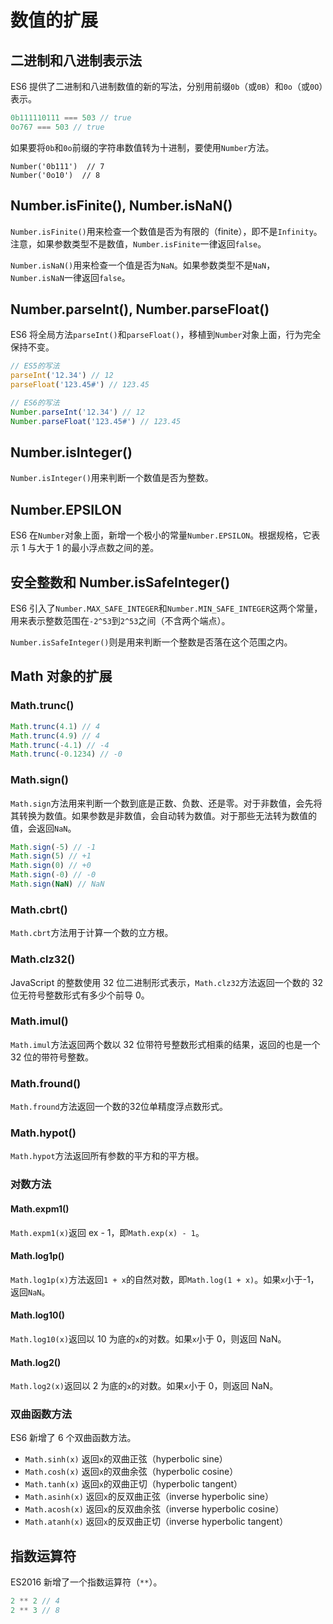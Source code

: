# 数值的扩展

## 二进制和八进制表示法

ES6 提供了二进制和八进制数值的新的写法，分别用前缀`0b`（或`0B`）和`0o`（或`0O`）表示。

```javascript
0b111110111 === 503 // true
0o767 === 503 // true
```

如果要将`0b`和`0o`前缀的字符串数值转为十进制，要使用`Number`方法。

```
Number('0b111')  // 7
Number('0o10')  // 8
```

## Number.isFinite(), Number.isNaN()

`Number.isFinite()`用来检查一个数值是否为有限的（finite），即不是`Infinity`。注意，如果参数类型不是数值，`Number.isFinite`一律返回`false`。

`Number.isNaN()`用来检查一个值是否为`NaN`。如果参数类型不是`NaN`，`Number.isNaN`一律返回`false`。

 ## Number.parseInt(), Number.parseFloat()

ES6 将全局方法`parseInt()`和`parseFloat()`，移植到`Number`对象上面，行为完全保持不变。

```javascript
// ES5的写法
parseInt('12.34') // 12
parseFloat('123.45#') // 123.45

// ES6的写法
Number.parseInt('12.34') // 12
Number.parseFloat('123.45#') // 123.45
```

## Number.isInteger()

`Number.isInteger()`用来判断一个数值是否为整数。

 ## Number.EPSILON

ES6 在`Number`对象上面，新增一个极小的常量`Number.EPSILON`。根据规格，它表示 1 与大于 1 的最小浮点数之间的差。

## 安全整数和 Number.isSafeInteger()

ES6 引入了`Number.MAX_SAFE_INTEGER`和`Number.MIN_SAFE_INTEGER`这两个常量，用来表示整数范围在`-2^53`到`2^53`之间（不含两个端点）。

`Number.isSafeInteger()`则是用来判断一个整数是否落在这个范围之内。

 ## Math 对象的扩展 

### Math.trunc() 

```javascript
Math.trunc(4.1) // 4
Math.trunc(4.9) // 4
Math.trunc(-4.1) // -4
Math.trunc(-0.1234) // -0
```

### Math.sign()

`Math.sign`方法用来判断一个数到底是正数、负数、还是零。对于非数值，会先将其转换为数值。如果参数是非数值，会自动转为数值。对于那些无法转为数值的值，会返回`NaN`。

```javascript
Math.sign(-5) // -1
Math.sign(5) // +1
Math.sign(0) // +0
Math.sign(-0) // -0
Math.sign(NaN) // NaN
```

### Math.cbrt()

`Math.cbrt`方法用于计算一个数的立方根。

 ### Math.clz32()

JavaScript 的整数使用 32 位二进制形式表示，`Math.clz32`方法返回一个数的 32 位无符号整数形式有多少个前导 0。

### Math.imul()

`Math.imul`方法返回两个数以 32 位带符号整数形式相乘的结果，返回的也是一个 32 位的带符号整数。

### Math.fround()

`Math.fround`方法返回一个数的32位单精度浮点数形式。

### Math.hypot()

`Math.hypot`方法返回所有参数的平方和的平方根。

 ### 对数方法

#### Math.expm1()

`Math.expm1(x)`返回 ex - 1，即`Math.exp(x) - 1`。

 #### Math.log1p()

`Math.log1p(x)`方法返回`1 + x`的自然对数，即`Math.log(1 + x)`。如果`x`小于-1，返回`NaN`。

#### Math.log10()

`Math.log10(x)`返回以 10 为底的`x`的对数。如果`x`小于 0，则返回 NaN。

 #### Math.log2()

`Math.log2(x)`返回以 2 为底的`x`的对数。如果`x`小于 0，则返回 NaN。

 ### 双曲函数方法

ES6 新增了 6 个双曲函数方法。

- `Math.sinh(x)` 返回`x`的双曲正弦（hyperbolic sine）
- `Math.cosh(x)` 返回`x`的双曲余弦（hyperbolic cosine）
- `Math.tanh(x)` 返回`x`的双曲正切（hyperbolic tangent）
- `Math.asinh(x)` 返回`x`的反双曲正弦（inverse hyperbolic sine）
- `Math.acosh(x)` 返回`x`的反双曲余弦（inverse hyperbolic cosine）
- `Math.atanh(x)` 返回`x`的反双曲正切（inverse hyperbolic tangent）

## 指数运算符

ES2016 新增了一个指数运算符（`**`）。

 ```javascript
2 ** 2 // 4
2 ** 3 // 8
 ```



 



















 